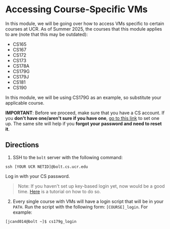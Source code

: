 # Accessing Course-Specific VMs

In this module, we will be going over how to access VMs specific to certain courses at UCR. As of Summer 2025, the courses that this module applies to are (note that this may be outdated):

- CS165
- CS167
- CS172
- CS173
- CS178A
- CS179G
- CS179J
- CS181
- CS190

In this module, we will be using CS179G as an example, so substitute your applicable course.

**IMPORTANT**: Before we proceed, make sure that you have a CS account. If you **don't have one/aren't sure if you have one**, <a target="_blank" rel="noopener noreferrer" href="https://sites.google.com/a/ucr.edu/cse-instructional-support/home/accounts#h.r2x4rti8gpg9">go to this link</a> to set one up. The same site will help if you **forgot your password and need to reset it**.

## Directions

1. SSH to the `bolt` server with the following command:

``` ssh [YOUR UCR NETID]@bolt.cs.ucr.edu ```

Log in with your CS password.

> Note: If you haven't set up key-based login yet, now would be a good time. [Here](../key-based-login/README.md) is a tutorial on how to do so.

2. Every single course with VMs will have a login script that will be in your `PATH`. Run the script with the following form: `[COURSE]_login`. For example:

``` [jcand014@bolt ~]$ cs179g_login ```